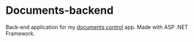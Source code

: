 # Documents-backend
Back-end application for my [documents control](https://github.com/IliaTrofimov/Documents-frontend) app. Made with ASP .NET Framework.
